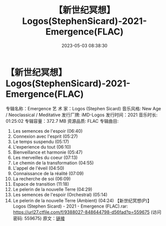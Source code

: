 ﻿---
title: 【新世纪冥想】Logos(StephenSicard)-2021-Emergence(FLAC)
date: 2023-05-03 08:38:30
categories: 古典音乐、新世纪、纯音雅乐
tags: 纯音雅乐
---
# 【新世纪冥想】Logos(StephenSicard)-2021-Emergence(FLAC)

专辑名称：Emergence
艺 术 家：Logos (Stephen Sicard)
音乐风格: New Age / Neoclassical / Meditative
发行厂牌: iMD-Logos
发行时间：2021
音乐时长: 01:25:02
专辑容量：372.7 MB
资源品质: FLAC
专辑曲目:
01. Les semences de l'espoir (06:40)
02. Connexion avec l'esprit (05:27)
03. Le temps suspendu (05:17)
04. L'experience du tout (06:10)
05. Bienveillance et harmonie (05:47)
06. Les merveilles du coeur (07:13)
07. Le chemin de la transformation (04:55)
08. L'appel de l'éveil (04:50)
09. Connaissance de la réalité (07:09)
10. La recherche de soi (06:09)
11. Espace de transition (11:18)
12. Le pelerin de la nouvelle Terre (04:29)
13. Les semences de l'espoir (Orchestral) (05:14)
14. Le pelerin de la nouvelle Terre (Ambient) (04:24)
【新世纪冥想(P)】Logos (Stephen Sicard) - 2021 - Emergence (FLAC).rar:
https://url27.ctfile.com/f/9388027-848644798-d56fad?p=559675
(访问密码: 559675)
原文：[链接](https://blog.sina.com.cn/s/blog_1647c7e76010311pi.html)